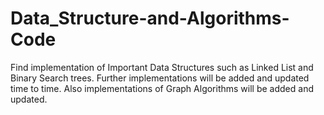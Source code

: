 # Data_Structure-and-Algorithms-Code
Find implementation of Important Data Structures such as Linked List and Binary Search trees.
Further implementations will be added and updated time to time.
Also implementations of Graph Algorithms will be added and updated.
